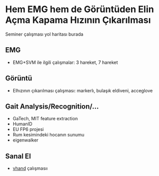 # Hem EMG hem de Görüntüden Elin Açma Kapama Hızının Çıkarılması

Seminer çalışması yol haritası burada

## EMG

- EMG+SVM ile ilgili çalışmalar: 3 hareket, 7 hareket

## Görüntü

- Elhızının çıkarılması çalışması: markerlı, bulaşık eldiveni, acceglove

## Gait Analysis/Recognition/...

- GaTech, MIT feature extraction
- HumanID
- EU FP6 projesi
- Rum kesimindeki hocanın sunumu
- eigenwalker

## Sanal El

- [vhand](http://github.com/19bal/vhand) çalışmasıı
